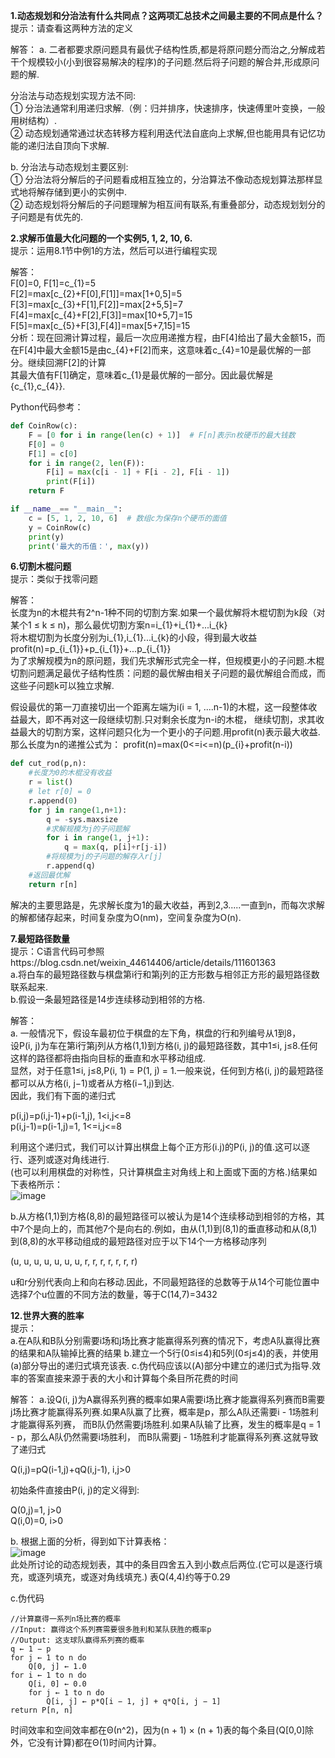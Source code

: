 **1.动态规划和分治法有什么共同点？这两项汇总技术之间最主要的不同点是什么？**  
提示：请查看这两种方法的定义

解答：
a. 二者都要求原问题具有最优子结构性质,都是将原问题分而治之,分解成若干个规模较小(小到很容易解决的程序)的子问题.然后将子问题的解合并,形成原问题的解.

 分治法与动态规划实现方法不同:  
① 分治法通常利用递归求解.（例：归并排序，快速排序，快速傅里叶变换，一般用树结构）.    
② 动态规划通常通过状态转移方程利用迭代法自底向上求解,但也能用具有记忆功能的递归法自顶向下求解.  

b. 分治法与动态规划主要区别:  
① 分治法将分解后的子问题看成相互独立的，分治算法不像动态规划算法那样显式地将解存储到更小的实例中.  
② 动态规划将分解后的子问题理解为相互间有联系,有重叠部分，动态规划划分的子问题是有优先的.  



**2.求解币值最大化问题的一个实例5, 1, 2, 10, 6.**    
提示：运用8.1节中例1的方法，然后可以进行编程实现  

解答：  
F[0]=0, F[1]=c_{1}=5  
F[2]=max[c_{2}+F[0],F[1]]=max[1+0,5]=5  
F[3]=max[c_{3}+F[1],F[2]]=max[2+5,5]=7  
F[4]=max[c_{4}+F[2],F[3]]=max[10+5,7]=15  
F[5]=max[c_{5}+F[3],F[4]]=max[5+7,15]=15  
分析：现在回溯计算过程，最后一次应用递推方程，由F[4]给出了最大金额15，而在F[4]中最大金额15是由c_{4}+F[2]而来，这意味着c_{4}=10是最优解的一部分。继续回溯F[2]的计算  
	  其最大值有F[1]确定，意味着c_{1}是最优解的一部分。因此最优解是{c_{1},c_{4}}.  
	  
Python代码参考：
```python
def CoinRow(c):
    F = [0 for i in range(len(c) + 1)]  # F[n]表示n枚硬币的最大钱数
    F[0] = 0
    F[1] = c[0]
    for i in range(2, len(F)):
        F[i] = max(c[i - 1] + F[i - 2], F[i - 1])
        print(F[i])
    return F

if __name__== "__main__":
    c = [5, 1, 2, 10, 6]  # 数组c为保存n个硬币的面值
    y = CoinRow(c)
    print(y)
    print('最大的币值：', max(y))
```



**6.切割木棍问题**  
提示：类似于找零问题  

解答：  
长度为n的木棍共有2^n-1种不同的切割方案.如果一个最优解将木棍切割为k段（对某个1 ≤ k ≤ n)，那么最优切割方案n=i_{1}+i_{1}+...i_{k}    
将木棍切割为长度分别为i_{1},i_{1}...i_{k}的小段，得到最大收益profit(n)=p_{i_{1}}+p_{i_{1}}+...p_{i_{1}}   
为了求解规模为n的原问题，我们先求解形式完全一样，但规模更小的子问题.木棍切割问题满足最优子结构性质：问题的最优解由相关子问题的最优解组合而成，而这些子问题k可以独立求解.

假设最优的第一刀直接切出一个距离左端为i(i = 1, ....n-1)的木棍，这一段整体收益最大，即不再对这一段继续切割.只对剩余长度为n-i的木棍，
继续切割，求其收益最大的切割方案，这样问题只化为一个更小的子问题.用profit(n)表示最大收益.那么长度为n的递推公式为：
profit(n)=max(0<=i<=n)(p_{i}+profit(n-i))

```python
def cut_rod(p,n):
	#长度为0的木棍没有收益
	r = list()
	# let r[0] = 0
	r.append(0)
	for j in range(1,n+1):
		q = -sys.maxsize
		#求解规模为j的子问题解
		for i in range(1, j+1):
			q = max(q, p[i]+r[j-i])
		#将规模为j的子问题的解存入r[j]
		r.append(q)
	#返回最优解
	return r[n]
```
解决的主要思路是，先求解长度为1的最大收益，再到2,3.....一直到n，而每次求解的解都储存起来，时间复杂度为O(nm)，空间复杂度为O(n).



**7.最短路径数量**  
提示：C语言代码可参照https://blog.csdn.net/weixin_44614406/article/details/111601363  
a.将白车的最短路径数与棋盘第i行和第j列的正方形数与相邻正方形的最短路径数联系起来.  
b.假设一条最短路径是14步连续移动到相邻的方格.  

解答：  
a. 一般情况下，假设车最初位于棋盘的左下角，棋盘的行和列编号从1到8，  
设P(i, j)为车在第i行第j列从方格(1,1)到方格(i, j)的最短路径数，其中1≤i, j≤8.任何这样的路径都将由指向目标的垂直和水平移动组成.  
显然，对于任意1≤i, j≤8,P(i, 1) = P(1, j) = 1.一般来说，任何到方格(i, j)的最短路径都可以从方格(i, j−1)或者从方格(i−1,j)到达.  
因此，我们有下面的递归式  

p(i,j)=p(i,j-1)+p(i-1,j), 1<i,j<=8  
p(i,j-1)=p(i-1,j)=1,  1<=i,j<=8   

利用这个递归式，我们可以计算出棋盘上每个正方形(i.j)的P(i, j)的值.这可以逐行、逐列或逐对角线进行.  
(也可以利用棋盘的对称性，只计算棋盘主对角线上和上面或下面的方格.)结果如下表格所示：  
![image](https://github.com/datawhalechina/design-and-analysis-of-algorithm/blob/666d4c71426e6138f50b494aac4759226f9cdd85/docs/ch08/ch08-1/picture/T7.jpg)


b.从方格(1,1)到方格(8,8)的最短路径可以被认为是14个连续移动到相邻的方格，其中7个是向上的，而其他7个是向右的.例如，由从(1,1)到(8,1)的垂直移动和从(8,1)到(8,8)的水平移动组成的最短路径对应于以下14个一方格移动序列

(u, u, u, u, u, u, u, r, r, r, r, r, r, r)  

u和r分别代表向上和向右移动.因此，不同最短路径的总数等于从14个可能位置中选择7个u位置的不同方法的数量，等于C(14,7)=3432  






**12.世界大赛的胜率**   
提示：  
a.在A队和B队分别需要i场和j场比赛才能赢得系列赛的情况下，考虑A队赢得比赛的结果和A队输掉比赛的结果
b.建立一个5行(0≤i≤4)和5列(0≤j≤4)的表，并使用(a)部分导出的递归式填充该表.
c.伪代码应该以(A)部分中建立的递归式为指导.效率的答案直接来源于表的大小和计算每个条目所花费的时间


解答：
a.设Q(i, j)为A赢得系列赛的概率如果A需要i场比赛才能赢得系列赛而B需要j场比赛才能赢得系列赛.如果A队赢了比赛，概率是p，那么A队还需要i - 1场胜利才能赢得系列赛，
而B队仍然需要j场胜利.如果A队输了比赛，发生的概率是q = 1 - p，那么A队仍然需要i场胜利，
而B队需要j - 1场胜利才能赢得系列赛.这就导致了递归式

Q(i,j)=pQ(i-1,j)+qQ(i,j-1), i,j>0

初始条件直接由P(i, j)的定义得到:

Q(0,j)=1, j>0  
Q(i,0)=0, i>0  

b. 根据上面的分析，得到如下计算表格：  
![image](https://github.com/datawhalechina/design-and-analysis-of-algorithm/blob/666d4c71426e6138f50b494aac4759226f9cdd85/docs/ch08/ch08-1/picture/T12.jpg)  
此处所讨论的动态规划表，其中的条目四舍五入到小数点后两位.(它可以是逐行填充，或逐列填充，或逐对角线填充.)
表Q(4,4)约等于0.29

c.伪代码
```
//计算赢得一系列n场比赛的概率
//Input: 赢得这个系列赛需要很多胜利和某队获胜的概率p
//Output: 这支球队赢得系列赛的概率
q ← 1 − p
for j ← 1 to n do
	Q[0, j] ← 1.0
for i ← 1 to n do
	Q[i, 0] ← 0.0
	for j ← 1 to n do
		Q[i, j] ← p*Q[i − 1, j] + q*Q[i, j − 1]
return P[n, n]
```

时间效率和空间效率都在Θ(n^2)，因为(n + 1) × (n + 1)表的每个条目(Q[0,0]除外，它没有计算)都在Θ(1)时间内计算。
